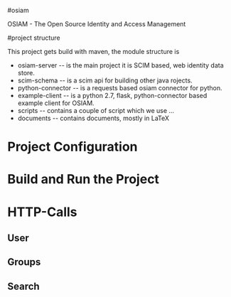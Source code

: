 #osiam

OSIAM - The Open Source Identity and Access Management

#project structure

This project gets build with maven, the module structure is

* osiam-server -- is the main project it is SCIM based, web identity data store.
* scim-schema -- is a scim api for building other java rojects.
* python-connector -- is a requests based osiam connector for python.
* example-client -- is a python 2.7, flask, python-connector based example
  client for OSIAM.
* scripts -- contains a couple of script which we use ...
* documents -- contains documents, mostly in LaTeX

# Project Configuration

# Build and Run the Project

# HTTP-Calls 

## User

## Groups

## Search

